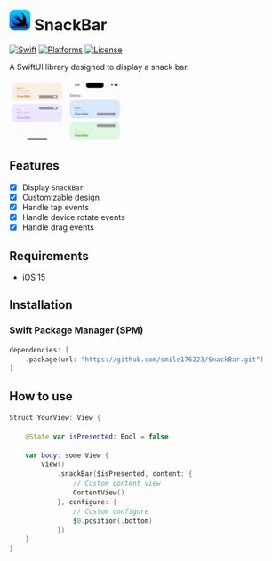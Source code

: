 # <img src="https://github.com/smile176223/SnackBar/blob/develop/Resources/Snackbar-icon.png" width="38"> SnackBar

[![Swift](https://img.shields.io/badge/Swift-5.0-orange.svg)](https://swift.org)
[![Platforms](https://img.shields.io/badge/platform-iOS-lightgray)](https://developer.apple.com/swift)
[![License](https://img.shields.io/cocoapods/l/LFAlertController.svg?style=flat)](https://opensource.org/licenses/MIT)

A SwiftUI library designed to display a snack bar.

<img src="https://github.com/smile176223/SnackBar/blob/develop/Resources/demo01.gif" width="100">
<img src="https://github.com/smile176223/SnackBar/blob/develop/Resources/demo02.gif" width="100">

## Features

- [x] Display `SnackBar`
- [X] Customizable design
- [X] Handle tap events
- [X] Handle device rotate events
- [X] Handle drag events

## Requirements

- iOS 15

## Installation

### Swift Package Manager (SPM)

```swift
dependencies: [
    .package(url: "https://github.com/smile176223/SnackBar.git")
]
```
## How to use
```swift
Struct YourView: View {

    @State var isPresented: Bool = false

    var body: some View {
        View()
            .snackBar($isPresented, content: {
                // Custom content view
                ContentView()
            }, configure: {
                // Custom configure
                $0.position(.bottom)
            })
    }
}
```
